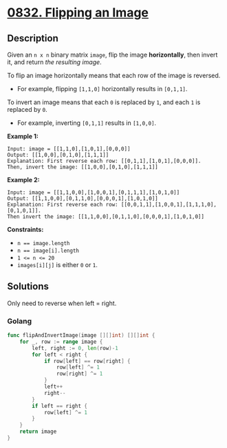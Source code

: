 # [0832. Flipping an Image](https://leetcode-cn.com/problems/flipping-an-image/)



## Description



Given an `n x n` binary matrix `image`, flip the image **horizontally**, then invert it, and return *the resulting image*.

To flip an image horizontally means that each row of the image is reversed.

- For example, flipping `[1,1,0]` horizontally results in `[0,1,1]`.

To invert an image means that each `0` is replaced by `1`, and each `1` is replaced by `0`.

- For example, inverting `[0,1,1]` results in `[1,0,0]`.

 

**Example 1:**

```
Input: image = [[1,1,0],[1,0,1],[0,0,0]]
Output: [[1,0,0],[0,1,0],[1,1,1]]
Explanation: First reverse each row: [[0,1,1],[1,0,1],[0,0,0]].
Then, invert the image: [[1,0,0],[0,1,0],[1,1,1]]
```

**Example 2:**

```
Input: image = [[1,1,0,0],[1,0,0,1],[0,1,1,1],[1,0,1,0]]
Output: [[1,1,0,0],[0,1,1,0],[0,0,0,1],[1,0,1,0]]
Explanation: First reverse each row: [[0,0,1,1],[1,0,0,1],[1,1,1,0],[0,1,0,1]].
Then invert the image: [[1,1,0,0],[0,1,1,0],[0,0,0,1],[1,0,1,0]]
```

 

**Constraints:**

- `n == image.length`
- `n == image[i].length`
- `1 <= n <= 20`
- `images[i][j]` is either `0` or `1`.



## Solutions

Only need to reverse when left = right.
<!-- tabs:start -->
### **Golang**

```go
func flipAndInvertImage(image [][]int) [][]int {
    for _, row := range image {
        left, right := 0, len(row)-1
        for left < right {
            if row[left] == row[right] {
                row[left] ^= 1
                row[right] ^= 1
            }
            left++
            right--
        }
        if left == right {
            row[left] ^= 1
        }
    }
    return image
}
```

<!-- tabs:end -->